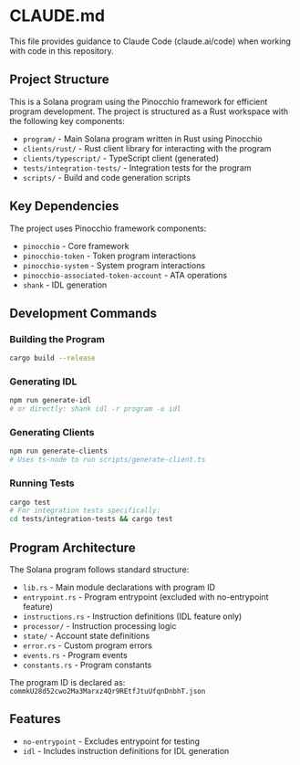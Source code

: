 # CLAUDE.md

This file provides guidance to Claude Code (claude.ai/code) when working with code in this repository.

## Project Structure

This is a Solana program using the Pinocchio framework for efficient program development. The project is structured as a Rust workspace with the following key components:

- `program/` - Main Solana program written in Rust using Pinocchio
- `clients/rust/` - Rust client library for interacting with the program
- `clients/typescript/` - TypeScript client (generated)
- `tests/integration-tests/` - Integration tests for the program
- `scripts/` - Build and code generation scripts

## Key Dependencies

The project uses Pinocchio framework components:
- `pinocchio` - Core framework
- `pinocchio-token` - Token program interactions
- `pinocchio-system` - System program interactions
- `pinocchio-associated-token-account` - ATA operations
- `shank` - IDL generation

## Development Commands

### Building the Program
```bash
cargo build --release
```

### Generating IDL
```bash
npm run generate-idl
# or directly: shank idl -r program -o idl
```

### Generating Clients
```bash
npm run generate-clients
# Uses ts-node to run scripts/generate-client.ts
```

### Running Tests
```bash
cargo test
# For integration tests specifically:
cd tests/integration-tests && cargo test
```

## Program Architecture

The Solana program follows standard structure:
- `lib.rs` - Main module declarations with program ID
- `entrypoint.rs` - Program entrypoint (excluded with no-entrypoint feature)
- `instructions.rs` - Instruction definitions (IDL feature only)
- `processor/` - Instruction processing logic
- `state/` - Account state definitions
- `error.rs` - Custom program errors
- `events.rs` - Program events
- `constants.rs` - Program constants

The program ID is declared as: `commkU28d52cwo2Ma3Marxz4Qr9REtfJtuUfqnDnbhT.json`

## Features

- `no-entrypoint` - Excludes entrypoint for testing
- `idl` - Includes instruction definitions for IDL generation